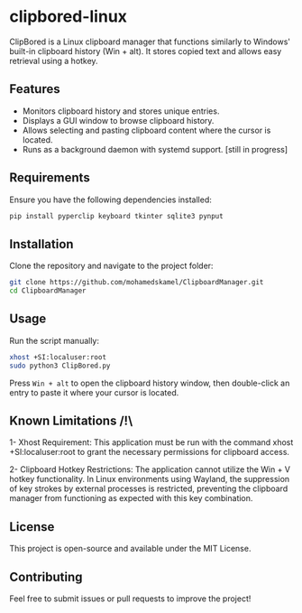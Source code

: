 # clipbored-linux

ClipBored is a Linux clipboard manager that functions similarly to Windows' built-in clipboard history (Win + alt). It stores copied text and allows easy retrieval using a hotkey.

## Features
- Monitors clipboard history and stores unique entries.
- Displays a GUI window to browse clipboard history.
- Allows selecting and pasting clipboard content where the cursor is located.
- Runs as a background daemon with systemd support. [still in progress]

## Requirements
Ensure you have the following dependencies installed:

```sh
pip install pyperclip keyboard tkinter sqlite3 pynput
```

## Installation
Clone the repository and navigate to the project folder:

```sh
git clone https://github.com/mohamedskamel/ClipboardManager.git
cd ClipboardManager
```

## Usage
Run the script manually:

```sh
xhost +SI:localuser:root
sudo python3 ClipBored.py
```

Press `Win + alt` to open the clipboard history window, then double-click an entry to paste it where your cursor is located.

## Known Limitations /!\

1- Xhost Requirement: This application must be run with the command xhost +SI:localuser:root to grant the necessary permissions for clipboard access.

2- Clipboard Hotkey Restrictions: The application cannot utilize the Win + V hotkey functionality. In Linux environments using Wayland, the suppression of key strokes by external processes is restricted, preventing the clipboard manager from functioning as expected with this key combination.

## License
This project is open-source and available under the MIT License.

## Contributing
Feel free to submit issues or pull requests to improve the project!


